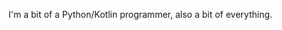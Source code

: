 I'm a bit of a Python/Kotlin programmer, also a bit of everything.

<!---
maksiksking/maksiksking is a ✨ special ✨ repository because its `README.md` (this file) appears on your GitHub profile.
You can click the Preview link to take a look at your changes.
--->
